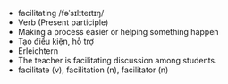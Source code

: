 - facilitating	/fəˈsɪlɪteɪtɪŋ/	
- Verb (Present participle)	
- Making a process easier or helping something happen	
- Tạo điều kiện, hỗ trợ	
- Erleichtern	
- The teacher is facilitating discussion among students.	
- facilitate (v), facilitation (n), facilitator (n)